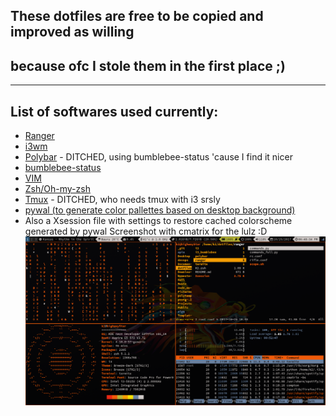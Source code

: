 ## These dotfiles are free to be copied and improved as willing
##  because ofc I stole them in the first place ;)
---
## List of softwares used currently:
- [Ranger](https://github.com/ranger/ranger)
- [i3wm](i3wm.org)
- [Polybar](https://github.com/jaagr/polybar) - DITCHED, using bumblebee-status 'cause I find it nicer
- [bumblebee-status](https://github.com/tobi-wan-kenobi/bumblebee-status)
- [VIM](https://github.com/vim/vim)
- [Zsh/Oh-my-zsh](https://github.com/robbyrussell/oh-my-zsh)
- [Tmux](https://github.com/tmux/tmux/wiki) - DITCHED, who needs tmux with i3 srsly
- [pywal (to generate color pallettes based on desktop background)](https://github.com/dylanaraps/pywal)
- Also a Xsession file with settings to restore cached colorscheme generated by pywal
Screenshot with cmatrix for the lulz :D
![desktop_result](screenshot.png "This is fucking awesome")


